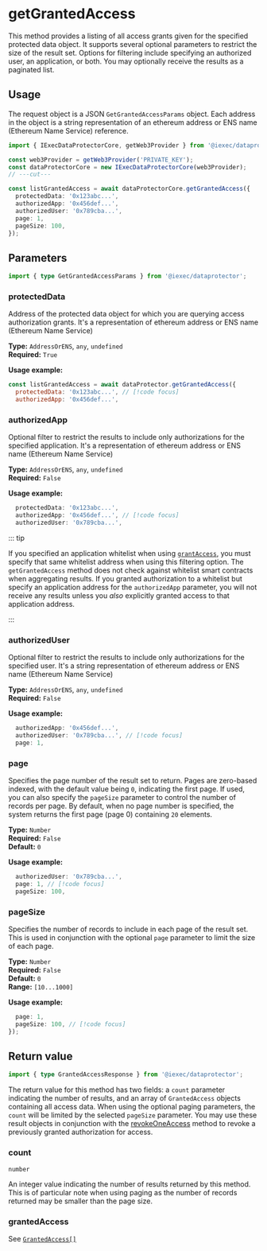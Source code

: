 # getGrantedAccess

This method provides a listing of all access grants given for the specified
protected data object. It supports several optional parameters to restrict the
size of the result set. Options for filtering include specifying an authorized
user, an application, or both. You may optionally receive the results as a
paginated list.

## Usage

The request object is a JSON `GetGrantedAccessParams` object. Each address in
the object is a string representation of an ethereum address or ENS name
(Ethereum Name Service) reference.

```ts twoslash
import { IExecDataProtectorCore, getWeb3Provider } from '@iexec/dataprotector';

const web3Provider = getWeb3Provider('PRIVATE_KEY');
const dataProtectorCore = new IExecDataProtectorCore(web3Provider);
// ---cut---

const listGrantedAccess = await dataProtectorCore.getGrantedAccess({
  protectedData: '0x123abc...',
  authorizedApp: '0x456def...',
  authorizedUser: '0x789cba...',
  page: 1,
  pageSize: 100,
});
```

## Parameters

```ts twoslash
import { type GetGrantedAccessParams } from '@iexec/dataprotector';
```

### protectedData

Address of the protected data object for which you are querying access
authorization grants. It's a representation of ethereum address or ENS name
(Ethereum Name Service)

**Type:** `AddressOrENS`, `any`, `undefined`  
**Required:** `True`  

**Usage example:**
```js
const listGrantedAccess = await dataProtector.getGrantedAccess({
  protectedData: '0x123abc...', // [!code focus]
  authorizedApp: '0x456def...',
```

### authorizedApp

Optional filter to restrict the results to include only authorizations for the
specified application. It's a representation of ethereum address or ENS name
(Ethereum Name Service)

**Type:** `AddressOrENS`, `any`, `undefined`  
**Required:** `False`

**Usage example:**
```js
  protectedData: '0x123abc...',
  authorizedApp: '0x456def...', // [!code focus]
  authorizedUser: '0x789cba...',
```

::: tip

If you specified an application whitelist when using
[`grantAccess`](./grantAccess.md), you must specify that same whitelist address
when using this filtering option. The `getGrantedAccess` method does not check
against whitelist smart contracts when aggregating results. If you granted
authorization to a whitelist but specify an application address for the
`authorizedApp` parameter, you will not receive any results unless you _also_
explicitly granted access to that application address.

:::

### authorizedUser

Optional filter to restrict the results to include only authorizations for the
specified user. It's a string representation of ethereum address or ENS name
(Ethereum Name Service)

**Type:** `AddressOrENS`, `any`, `undefined`  
**Required:** `False`

**Usage example:**
```js
  authorizedApp: '0x456def...',
  authorizedUser: '0x789cba...', // [!code focus]
  page: 1,
```

### page

Specifies the page number of the result set to return. Pages are zero-based
indexed, with the default value being `0`, indicating the first page. If used,
you can also specify the `pageSize` parameter to control the number of records
per page. By default, when no page number is specified, the system returns the
first page (page 0) containing `20` elements.

**Type:** `Number`  
**Required:** `False`  
**Default:** `0`

**Usage example:**
```js
  authorizedUser: '0x789cba...',
  page: 1, // [!code focus]
  pageSize: 100,
```

### pageSize

Specifies the number of records to include in each page of the result set. This
is used in conjunction with the optional `page` parameter to limit the size of
each page.

**Type:** `Number`  
**Required:** `False`  
**Default:** `0`  
**Range:** `[10...1000]`

**Usage example:**
```js
  page: 1,
  pageSize: 100, // [!code focus]
});
```

## Return value

```ts twoslash
import { type GrantedAccessResponse } from '@iexec/dataprotector';
```

The return value for this method has two fields: a `count` parameter indicating
the number of results, and an array of `GrantedAccess` objects containing all
access data. When using the optional paging parameters, the `count` will be
limited by the selected `pageSize` parameter. You may use these result objects
in conjunction with the [revokeOneAccess](revokeOneAccess.md) method to revoke a
previously granted authorization for access.

### count

`number`

An integer value indicating the number of results returned by this method. This
is of particular note when using paging as the number of records returned may be
smaller than the page size.

### grantedAccess

See [`GrantedAccess[]`](../types.md#grantedaccess)
